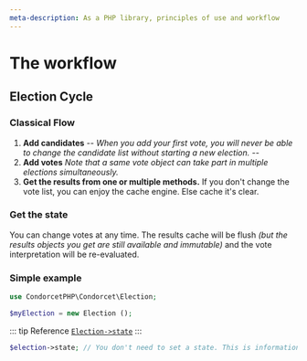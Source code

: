 ```yaml
---
meta-description: As a PHP library, principles of use and workflow
---
```

# The workflow

## Election Cycle

### Classical Flow
1. **Add candidates**
_-- When you add your first vote, you will never be able to change the candidate list without starting a new election. --_
1. **Add votes** _Note that a same vote object can take part in multiple elections simultaneously._
1. **Get the results from one or multiple methods.** If you don't change the vote list, you can enjoy the cache engine. Else cache it's clear.

### Get the state
You can change votes at any time. The results cache will be flush _(but the results objects you get are still available and immutable)_ and the vote interpretation will be re-evaluated.

### Simple example
```php
use CondorcetPHP\Condorcet\Election;

$myElection = new Election ();
```

::: tip Reference
[`Election->state`](/api-reference/Election%20Class/Election--state)
:::
```php
$election->state; // You don't need to set a state. This is informational.
```